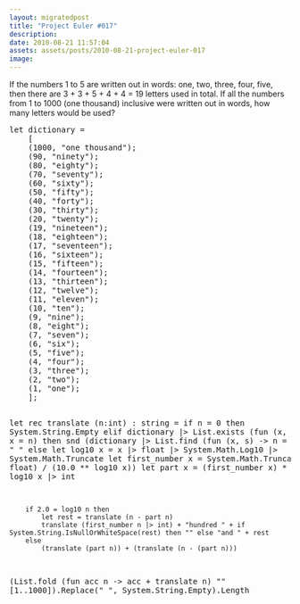 ```yaml
---
layout: migratedpost
title: "Project Euler #017"
description:
date: 2010-08-21 11:57:04
assets: assets/posts/2010-08-21-project-euler-017
image: 
---
```


<p>If the numbers 1 to 5 are written out in words: one, two, three, four, five, then there are 3 + 3 + 5 + 4 + 4 = 19 letters used in total.  If all the numbers from 1 to 1000 (one thousand) inclusive were written out in words, how many letters would be used?</p>
<pre class="brush:fsharp">let dictionary = 
    [
    (1000, "one thousand"); 
    (90, "ninety");
    (80, "eighty");
    (70, "seventy");
    (60, "sixty");
    (50, "fifty");
    (40, "forty");
    (30, "thirty");
    (20, "twenty");
    (19, "nineteen");
    (18, "eighteen");
    (17, "seventeen");
    (16, "sixteen");
    (15, "fifteen");
    (14, "fourteen");
    (13, "thirteen");
    (12, "twelve");
    (11, "eleven");
    (10, "ten");
    (9, "nine");
    (8, "eight");
    (7, "seven");
    (6, "six");
    (5, "five");
    (4, "four");
    (3, "three");
    (2, "two");
    (1, "one");
    ];


let rec translate (n:int) : string =
    if n = 0 then
        System.String.Empty
    elif dictionary |> List.exists (fun (x, s) -> x = n) then
        snd (dictionary |> List.find (fun (x, s) -> n = x)) + " "
    else
        let log10 x = x |> float |> System.Math.Log10 |> System.Math.Truncate
        let first_number x = System.Math.Truncate((x |> float) / (10.0 ** log10 x))
        let part x = (first_number x) * 10.0 ** log10 x |> int

        if 2.0 = log10 n then
            let rest = translate (n - part n)
            translate (first_number n |> int) + "hundred " + if System.String.IsNullOrWhiteSpace(rest) then "" else "and " + rest
        else
            (translate (part n)) + (translate (n - (part n)))
            
(List.fold (fun acc n -> acc + translate n) "" [1..1000]).Replace(" ", System.String.Empty).Length</pre>
